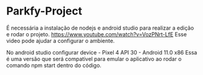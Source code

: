 # Parkfy-Project
É necessária a instalação de nodejs e android studio para realizar a edição e rodar o projeto.
https://www.youtube.com/watch?v=VozPNrt-LfE 
Esse video pode ajudar a configurar o ambiente.


No android studio configurar device - Pixel 4 API 30 - Android 11.0 x86
Essa é uma versão que será compativel para emular o aplicativo ao rodar o comando npm start dentro do código.
